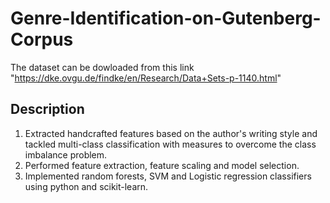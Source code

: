 # Genre-Identification-on-Gutenberg-Corpus

The dataset can be dowloaded from this link "https://dke.ovgu.de/findke/en/Research/Data+Sets-p-1140.html"

## Description

1. Extracted handcrafted features based on the author's writing style and tackled multi-class classification with measures to overcome the class imbalance problem. 
2. Performed feature extraction, feature scaling and model selection.
3. Implemented random forests, SVM and Logistic regression classifiers using python and scikit-learn.
